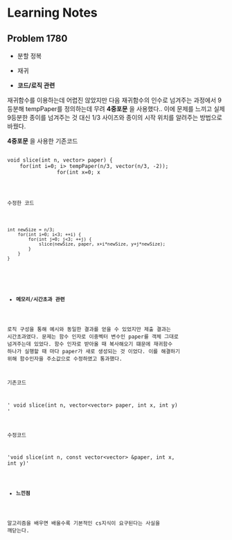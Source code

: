 # Learning Notes

## Problem 1780

* 분할 정복
* 재귀

* **코드/로직 관련**

재귀함수를 이용하는데 어렵진 않았지만 다음 재귀함수의 인수로 넘겨주는 과정에서 9등분해 tempPaper를 정의하는데 무려 **4중포문** 을 사용했다.. 이에 문제를 느끼고 실제 9등분한 종이를 넘겨주는 것 대신 1/3 사이즈와 종이의 시작 위치를 알려주는 방법으로 바꿨다.

**4중포문** 을 사용한 기존코드

<pre>
<code>
void slice(int n, vector<vector<int>> paper) {
    for(int i=0; i<n; i++) {
        for(int j=0; j<n; j++) {
            if(paper[0][0] != paper[i][j]) {
                vector<vector<int>> tempPaper(n/3, vector<int>(n/3, -2));
                for(int x=0; x<n/3; x++) {
                    for(int y=0; y<n/3; y++) {
                        for(int t=0; t<n/3; t++) {
                            for(int s=0; s<n/3; s++) {
                                int paperX = t+n/3*x;
                                int paperY = s+n/3*x;
                                tempPaper[t][s] = paper[paperX][paperY];
                            }
                        }
                        slice(n/3, tempPaper);
                    }
                }
                return;
            }
        }
    }
</code>
</pre>

수정한 코드

<pre>
<code>
int newSize = n/3;
    for(int i=0; i<3; ++i) {
        for(int j=0; j<3; ++j) {
            slice(newSize, paper, x+i*newSize, y+j*newSize);
        }
    }
}
</code>
</pre>

* **메모리/시간초과 관련**

로직 구성을 통해 예시와 동일한 결과를 얻을 수 있었지만 제출 결과는 시간초과였다. 문제는 함수 인자로 이중벡터 변수인 paper를 객체 그대로 넘겨주는데 있었다. 함수 인자로 받아올 때 복사해오기 떄문에 재귀함수 하나가 실행할 때 마다 paper가 새로 생성되는 것 이었다. 이를 해결하기 위해 함수인자을 주소값으로 수정하였고 통과했다.

기존코드

'
void slice(int n, vector<vector<int>> paper, int x, int y)
'

수정코드

'void slice(int n, const vector<vector<int>> &paper, int x, int y)'

* **느낀점**

알고리즘을 배우면 배울수록 기본적인 cs지식이 요구된다는 사실을 깨닫는다.